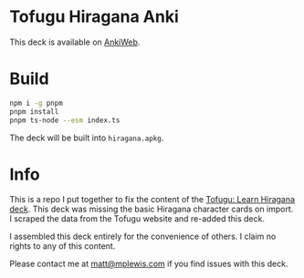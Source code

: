 # Tofugu Hiragana Anki

This deck is available on [AnkiWeb](https://ankiweb.net/shared/info/507836279).

# Build

```sh
npm i -g pnpm
pnpm install
pnpm ts-node --esm index.ts
```

The deck will be built into `hiragana.apkg`.

# Info

This is a repo I put together to fix the content of the
[Tofugu: Learn Hiragana deck](https://ankiweb.net/shared/info/1081858108). This
deck was missing the basic Hiragana character cards on import. I scraped the
data from the Tofugu website and re-added this deck.

I assembled this deck entirely for the convenience of others. I claim no rights
to any of this content.

Please contact me at [matt@mplewis.com](mailto:matt@mplewis.com) if you find
issues with this deck.

